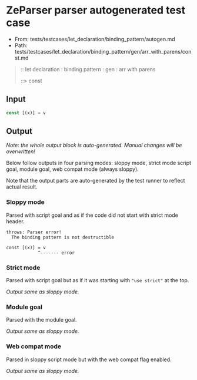 # ZeParser parser autogenerated test case

- From: tests/testcases/let_declaration/binding_pattern/autogen.md
- Path: tests/testcases/let_declaration/binding_pattern/gen/arr_with_parens/const.md

> :: let declaration : binding pattern : gen : arr with parens
>
> ::> const

## Input


`````js
const [(x)] = v
`````

## Output

_Note: the whole output block is auto-generated. Manual changes will be overwritten!_

Below follow outputs in four parsing modes: sloppy mode, strict mode script goal, module goal, web compat mode (always sloppy).

Note that the output parts are auto-generated by the test runner to reflect actual result.

### Sloppy mode

Parsed with script goal and as if the code did not start with strict mode header.

`````
throws: Parser error!
  The binding pattern is not destructible

const [(x)] = v
            ^------- error
`````

### Strict mode

Parsed with script goal but as if it was starting with `"use strict"` at the top.

_Output same as sloppy mode._

### Module goal

Parsed with the module goal.

_Output same as sloppy mode._

### Web compat mode

Parsed in sloppy script mode but with the web compat flag enabled.

_Output same as sloppy mode._
